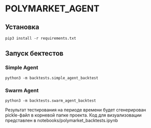# POLYMARKET_AGENT

## Установка

```
pip3 install -r requirements.txt
```

## Запуск бектестов

### Simple Agent
```
python3 -m backtests.simple_agent_backtest
```

### Swarm Agent
```
python3 -m backtests.swarm_agent_backtest
```

Результат тестирования на периоде времени будет сгенерирован pickle-файл в корневой папке проекта. Код для визуализовации представлен в notebooks/polymarket_backtests.ipynb
